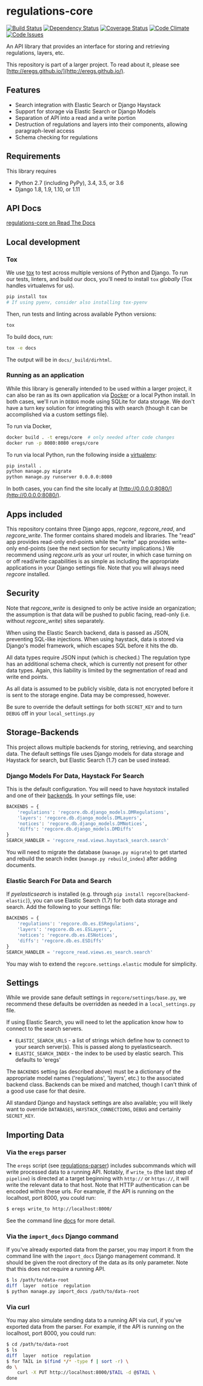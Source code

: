 regulations-core
================
[![Build Status](https://travis-ci.org/eregs/regulations-core.svg?branch=master)](https://travis-ci.org/eregs/regulations-core)
[![Dependency Status](https://gemnasium.com/badges/github.com/eregs/regulations-core.svg)](https://gemnasium.com/github.com/eregs/regulations-core)
[![Coverage Status](https://coveralls.io/repos/github/eregs/regulations-core/badge.svg?branch=master)](https://coveralls.io/github/eregs/regulations-core?branch=master)
[![Code Climate](https://codeclimate.com/github/eregs/regulations-core/badges/gpa.svg)](https://codeclimate.com/github/eregs/regulations-core)
[![Code Issues](https://www.quantifiedcode.com/api/v1/project/0cdc7eb543724f60b428aa9cae42bd5f/badge.svg)](https://www.quantifiedcode.com/app/project/0cdc7eb543724f60b428aa9cae42bd5f)

An API library that provides an interface for storing and retrieving regulations,
layers, etc.

This repository is part of a larger project. To read about it, please see
[http://eregs.github.io/](http://eregs.github.io/).

## Features

* Search integration with Elastic Search or Django Haystack
* Support for storage via Elastic Search or Django Models
* Separation of API into a read and a write portion
* Destruction of regulations and layers into their components, allowing
  paragraph-level access
* Schema checking for regulations

## Requirements

This library requires
* Python 2.7 (including PyPy), 3.4, 3.5, or 3.6
* Django 1.8, 1.9, 1.10, or 1.11

## API Docs

[regulations-core on Read The Docs](http://regulations-core.readthedocs.org/en/latest/)

## Local development

### Tox

We use [tox](tox.readthedocs.io) to test across multiple versions of Python
and Django. To run our tests, linters, and build our docs, you'll need to
install `tox` *globally* (Tox handles virtualenvs for us).

```bash
pip install tox
# If using pyenv, consider also installing tox-pyenv
```

Then, run tests and linting across available Python versions:

```bash
tox
```

To build docs, run:

```bash
tox -e docs
```

The output will be in `docs/_build/dirhtml`.

### Running as an application

While this library is generally intended to be used within a larger project,
it can also be ran as its own application via
[Docker](https://www.docker.com/) or a local Python install. In both cases,
we'll run in `DEBUG` mode using SQLite for data storage. We don't have a turn
key solution for integrating this with search (though it can be accomplished
via a custom settings file).

To run via Docker, 
```bash
docker build . -t eregs/core  # only needed after code changes
docker run -p 8080:8080 eregs/core
```

To run via local Python, run the following inside a
[virtualenv](https://virtualenv.pypa.io/en/stable/):
```bash
pip install .
python manage.py migrate
python manage.py runserver 0.0.0.0:8080
```

In both cases, you can find the site locally at
[http://0.0.0.0:8080/](http://0.0.0.0:8080/).

## Apps included

This repository contains three Django apps, *regcore*, *regcore_read*, and
*regcore_write*. The former contains shared models and libraries. The "read"
app provides read-only end-points while the "write" app provides write-only
end-points (see the next section for security implications.) We recommend
using *regcore.urls* as your url router, in which case turning on or off
read/write capabilities is as simple as including the appropriate
applications in your Django settings file. Note that you will always need
*regcore* installed.


## Security

Note that *regcore_write* is designed to only be active inside an
organization; the assumption is that data will be pushed to public facing,
read-only (i.e. without *regcore_write*) sites separately.

When using the Elastic Search backend, data is passed as JSON, preventing
SQL-like injections. When using haystack, data is stored via Django's model
framework, which escapes SQL before it hits the db.

All data types require JSON input (which is checked.) The regulation type
has an additional schema check, which is currently not present for other
data types. Again, this liability is limited by the segmentation of read and
write end points.

As all data is assumed to be publicly visible, data is not encrypted before
it is sent to the storage engine. Data may be compressed, however.

Be sure to override the default settings for both `SECRET_KEY` and to
turn `DEBUG` off in your `local_settings.py`

## Storage-Backends

This project allows multiple backends for storing, retrieving, and searching
data. The default settings file uses Django models for data storage and
Haystack for search, but Elastic Search (1.7) can be used instead.

### Django Models For Data, Haystack For Search

This is the default configuration. You will need to have *haystack* installed
and one of their
[backends](http://django-haystack.readthedocs.io/en/master/backend_support.html).
In your settings file, use:

```python
BACKENDS = {
    'regulations': 'regcore.db.django_models.DMRegulations',
    'layers': 'regcore.db.django_models.DMLayers',
    'notices': 'regcore.db.django_models.DMNotices',
    'diffs': 'regcore.db.django_models.DMDiffs'
}
SEARCH_HANDLER = 'regcore_read.views.haystack_search.search'
```

You will need to migrate the database (`manage.py migrate`) to get started and
rebuild the search index (`manage.py rebuild_index`) after adding documents.

### Elastic Search For Data and Search

If *pyelasticsearch* is installed (e.g. through `pip install
regcore[backend-elastic]`), you can use Elastic Search (1.7) for both data
storage and search. Add the following to your settings file:

```python
BACKENDS = {
    'regulations': 'regcore.db.es.ESRegulations',
    'layers': 'regcore.db.es.ESLayers',
    'notices': 'regcore.db.es.ESNotices',
    'diffs': 'regcore.db.es.ESDiffs'
}
SEARCH_HANDLER = 'regcore_read.views.es_search.search'
```

You may wish to extend the `regcore.settings.elastic` module for simplicity.


## Settings

While we provide sane default settings in `regcore/settings/base.py`, we
recommend these defaults be overridden as needed in a `local_settings.py` file.

If using Elastic Search, you will need to let the application know how to
connect to the search servers.

* `ELASTIC_SEARCH_URLS` - a list of strings which define how to connect
  to your search server(s). This is passed along to pyelasticsearch.
* `ELASTIC_SEARCH_INDEX` - the index to be used by elastic search. This
  defaults to 'eregs'

The `BACKENDS` setting (as described above) must be a dictionary of the
appropriate model names ('regulations', 'layers', etc.) to the associated
backend class. Backends can be mixed and matched, though I can't think of a
good use case for that desire.

All standard Django and haystack settings are also available; you will likely
want to override `DATABASES`, `HAYSTACK_CONNECTIONS`, `DEBUG` and certainly
`SECRET_KEY`.

##  Importing Data

### Via the `eregs` parser

The `eregs` script (see
[regulations-parser](http://github.com/eregs/regulations-parser)) includes
subcommands which will write processed data to a running API. Notably, if
`write_to` (the last step of `pipeline`) is directed at a target beginning
with `http://` or `https://`, it will write the relevant data to that host.
Note that HTTP authentication can be encoded within these urls. For example,
if the API is running on the localhost, port 8000, you could run:

```bash
$ eregs write_to http://localhost:8000/
```

See the command line
[docs](https://eregs-parser.readthedocs.io/en/latest/commandline.html) for
more detail.

### Via the `import_docs` Django command

If you've already exported data from the parser, you may import it from the
command line with the `import_docs` Django management command. It should be
given the root directory of the data as its only parameter. Note that this
does not require a running API.

```bash
$ ls /path/to/data-root
diff  layer  notice  regulation
$ python manage.py import_docs /path/to/data-root
```

### Via curl

You may also simulate sending data to a running API via curl, if you've
exported data from the parser. For example, if the API is running on the
localhost, port 8000, you could run:

```bash
$ cd /path/to/data-root
$ ls
diff  layer  notice  regulation
$ for TAIL in $(find */* -type f | sort -r) \
do \
    curl -X PUT http://localhost:8000/$TAIL -d @$TAIL \
done
```
